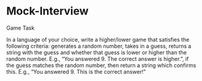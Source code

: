 # Mock-Interview
Game Task

In a language of your choice, write a higher/lower game that satisfies the following criteria:
	generates a random number,
  takes in a guess,
 	returns a string with the guess and whether that guess is lower or higher than the random number. E.g., “You answered 9. The correct answer is higher.”,
	if the guess matches the random number, then return a string which confirms this. E.g., “You answered 9. This is the correct answer!”
